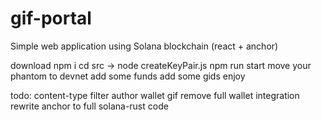 # gif-portal
Simple web application using Solana blockchain (react + anchor)

download 
npm i
cd src -> node createKeyPair.js
npm run start
move your phantom to devnet
add some funds
add some gids
enjoy

todo:
content-type filter
author wallet
gif remove
full wallet integration
rewrite anchor to full solana-rust code
